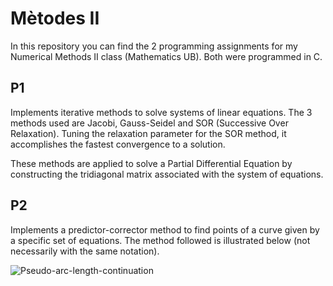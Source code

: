 # Mètodes II

In this repository you can find the 2 programming assignments for my Numerical Methods II class (Mathematics UB). Both were programmed in C.

## P1
Implements iterative methods to solve systems of linear equations. The 3 methods used are Jacobi, Gauss-Seidel and SOR (Successive Over Relaxation). Tuning the relaxation parameter for the 
SOR method, it accomplishes the fastest convergence to a solution.

These methods are applied to solve a Partial Differential Equation by constructing the tridiagonal matrix associated with the system of equations.

## P2
Implements a predictor-corrector method to find points of a curve given by a specific set of equations. The method followed is illustrated below (not necessarily with the same notation).

![Pseudo-arc-length-continuation](https://user-images.githubusercontent.com/69910092/224476718-0cae1540-649f-4e69-9824-19974c5d1807.png)
